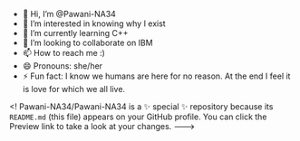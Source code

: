 - 👋 Hi, I’m @Pawani-NA34
- 👀 I’m interested in knowing why I exist
- 🌱 I’m currently learning C++
- 💞️ I’m looking to collaborate on IBM
- 📫 How to reach me :)
- 😄 Pronouns: she/her
- ⚡ Fun fact: I know we humans are here for no reason. At the end I feel it is love for which we all live.

<!
Pawani-NA34/Pawani-NA34 is a ✨ special ✨ repository because its `README.md` (this file) appears on your GitHub profile.
You can click the Preview link to take a look at your changes.
--->
